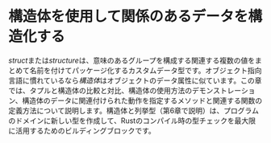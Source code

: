 # 構造体を使用して関係のあるデータを構造化する

*struct*または*structure*は、意味のあるグループを構成する関連する複数の値をまとめて名前を付けてパッケージ化するカスタムデータ型です。オブジェクト指向言語に慣れているなら*構造体*はオブジェクトのデータ属性に似ています。この章では、タプルと構造体の比較と対比、構造体の使用方法のデモンストレーション、構造体のデータに関連付けられた動作を指定するメソッドと関連する関数の定義方法について説明します。構造体と列挙型（第6章で説明）は、プログラムのドメインに新しい型を作成して、Rustのコンパイル時の型チェックを最大限に活用するためのビルディングブロックです。